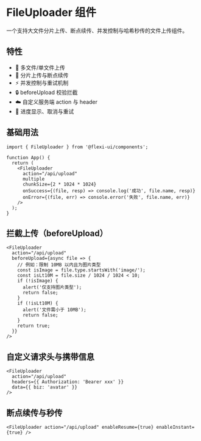 # FileUploader 组件

一个支持大文件分片上传、断点续传、并发控制与哈希秒传的文件上传组件。

## 特性

- 📁 多文件/单文件上传
- 🧩 分片上传与断点续传
- ⚡ 并发控制与重试机制
- 🔒 beforeUpload 校验拦截
- ☁️ 自定义服务端 action 与 header
- 🔄 进度显示、取消与重试

## 基础用法

<DemoContainer title="基础用法（实时演示）">
  <ReactDemo name="FileUploader" />
</DemoContainer>

```tsx
import { FileUploader } from '@flexi-ui/components';

function App() {
  return (
    <FileUploader
      action="/api/upload"
      multiple
      chunkSize={2 * 1024 * 1024}
      onSuccess={(file, resp) => console.log('成功', file.name, resp)}
      onError={(file, err) => console.error('失败', file.name, err)}
    />
  );
}
```

## 拦截上传（beforeUpload）

```tsx
<FileUploader
  action="/api/upload"
  beforeUpload={async file => {
    // 例如：限制 10MB 以内且为图片类型
    const isImage = file.type.startsWith('image/');
    const isLt10M = file.size / 1024 / 1024 < 10;
    if (!isImage) {
      alert('仅支持图片类型');
      return false;
    }
    if (!isLt10M) {
      alert('文件需小于 10MB');
      return false;
    }
    return true;
  }}
/>
```

## 自定义请求头与携带信息

```tsx
<FileUploader
  action="/api/upload"
  headers={{ Authorization: 'Bearer xxx' }}
  data={{ biz: 'avatar' }}
/>
```

## 断点续传与秒传

```tsx
<FileUploader action="/api/upload" enableResume={true} enableInstant={true} />
```

<!-- ## API

- action: string (必填) 上传接口地址
- multiple: boolean 是否多选
- chunkSize: number 分片大小（字节）
- headers: Record<string, string> 额外请求头
- data: Record<string, string | number> 额外携带数据
- beforeUpload: (file: File) => boolean | Promise<boolean> 上传前校验
- onSuccess: (file: File, response: unknown) => void 成功回调
- onError: (file: File, error: unknown) => void 失败回调
- onProgress: (file: File, percent: number) => void 进度回调 -->

